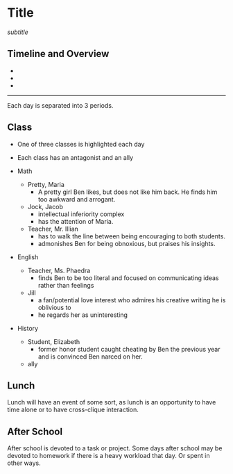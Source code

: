 # Title

*subtitle*

## Timeline and Overview
- 
- 
- 

---

Each day is separated into 3 periods.

## Class
- One of three classes is highlighted each day
- Each class has an antagonist and an ally

- Math
    - Pretty, Maria
        - A pretty girl Ben likes, but does not like him back. He finds him too awkward and arrogant.
    - Jock, Jacob
        - intellectual inferiority complex
        - has the attention of Maria.
    - Teacher, Mr. Illian
        - has to walk the line between being encouraging to both students. 
        - admonishes Ben for being obnoxious, but praises his insights.
- English
    - Teacher, Ms. Phaedra
        - finds Ben to be too literal and focused on communicating ideas rather than feelings
    - Jill
        - a fan/potential love interest who admires his creative writing he is oblivious to
        - he regards her as uninteresting
- History
    - Student, Elizabeth
        - former honor student caught cheating by Ben the previous year and is convinced Ben narced on her.
    - ally

## Lunch

Lunch will have an event of some sort, as lunch is an opportunity to have time alone or to have cross-clique interaction.

## After School

After school is devoted to a task or project. Some days after school may be devoted to homework if there is a heavy workload that day. Or spent in other ways. 






